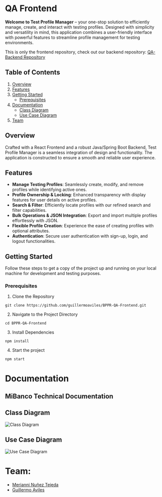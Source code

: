 # QA Frontend

**Welcome to Test Profile Manager** – your one-stop solution to efficiently manage, create, and interact with testing profiles. Designed with simplicity and versatility in mind, this application combines a user-friendly interface with powerful features to streamline profile management for testing environments.

This is only the frontend repository, check out our backend repository:
[QA-Backend Repository](https://github.com/guillermoaviles/BPPR-QA-Backend)

## Table of Contents
1. [Overview](#overview)
2. [Features](#features)
3. [Getting Started](#getting-started)
   - [Prerequisites](#prerequisites)
5. [Documentation](#documentation)
   - [Class Diagram](#class-diagram)
   - [Use Case Diagram](#use-case-diagram)
6. [Team](#team)


## Overview

Crafted with a React Frontend and a robust Java/Spring Boot Backend, Test Profile Manager is a seamless integration of design and functionality. The application is constructed to ensure a smooth and reliable user experience.

## Features

- **Manage Testing Profiles**: Seamlessly create, modify, and remove profiles while identifying active ones.
- **Profile Ownership & Locking**: Enhanced transparency with display features for user details on active profiles.
- **Search & Filter**: Efficiently locate profiles with our refined search and filter capabilities.
- **Bulk Operations & JSON Integration**: Export and import multiple profiles effortlessly with JSON.
- **Flexible Profile Creation**: Experience the ease of creating profiles with optional attributes.
- **Authentication**: Secure user authentication with sign-up, login, and logout functionalities.

## Getting Started

Follow these steps to get a copy of the project up and running on your local machine for development and testing purposes.

### Prerequisites
1. Clone the Repository
```
git clone https://github.com/guillermoaviles/BPPR-QA-Frontend.git
```
2. Navigate to the Project Directory
```
cd BPPR-QA-Frontend
```
3. Install Dependencies
```
npm install
```
4. Start the project
```
npm start
```

# Documentation

## MiBanco Technical Documentation

## Class Diagram
![Class Diagram](https://github.com/guillermoaviles/BPPR-QA-Frontend/assets/19162359/a349fdb5-e43e-498f-bd18-48a29ec1245e)

## Use Case Diagram
![Use Case Diagram](https://github.com/guillermoaviles/BPPR-QA-Frontend/assets/19162359/0d257f69-0ade-4a06-87c4-fe98713d908d)


# Team:
- [Merianni Nuñez Tejeda](https://github.com/merianni)
- [Guillermo Aviles](https://github.com/guillermoaviles)
